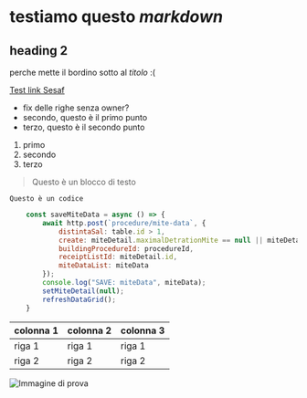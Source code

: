 # testiamo questo _markdown_
## heading 2
perche mette il bordino sotto al _titolo_ :(

<!-- Adding Link with sample text -->
[Test link Sesaf](https://sesaftest.acegasapsamga.it/procedure-detail/2472/aggregation)

* fix delle righe senza owner?
* secondo, questo è il primo punto
* terzo, questo è il secondo punto

1. primo
2. secondo
3. terzo

> Questo è un blocco di testo

`Questo è un codice`

```javascript
    const saveMiteData = async () => {
        await http.post(`procedure/mite-data`, {
            distintaSal: table.id > 1,
            create: miteDetail.maximalDetrationMite == null || miteDetail.maximalDetrationMite == 0,
            buildingProcedureId: procedureId,
            receiptListId: miteDetail.id,
            miteDataList: miteData
        });
        console.log("SAVE: miteData", miteData);
        setMiteDetail(null);
        refreshDataGrid();
    }
```

| colonna 1 | colonna 2 | colonna 3 |
| --------- | --------- | --------- |
| riga 1    | riga 1    | riga 1    |
| riga 2    | riga 2    | riga 2    |

![Immagine di prova](https://www.google.com/images/branding/googlelogo/1x/googlelogo_color_272x92dp.png)

